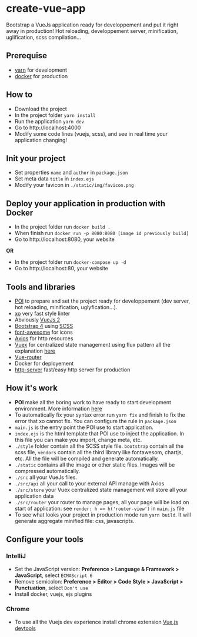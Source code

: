 # create-vue-app

Bootstrap a VueJs application ready for developpement and put it right away in production!
Hot reloading, developpement server, minification, uglification, scss compilation...

## Prerequise

* [yarn](https://yarnpkg.com/fr/) for development
* [docker](https://www.docker.com) for production

## How to

* Download the project
* In the project folder `yarn install`
* Run the application `yarn dev`
* Go to http://localhost:4000
* Modify some code lines (vuejs, scss), and see in real time your application changing!

## Init your project

* Set properties `name` and `author` in `package.json`
* Set meta data `title` in `index.ejs`
* Modify your favicon in `./static/img/favicon.png`

## Deploy your application in production with Docker

* In the project folder run `docker build .`
* When finish run `docker run -p 8080:8080 [image id previously build]`
* Go to http://localhost:8080, your website 

**OR**

* In the project folder run `docker-compose up -d`
* Go to http://localhost:80, your website 

## Tools and libraries

* [POI](https://github.com/egoist/poi) to prepare and set the project ready for developpement (dev server, hot reloading, minification, uglyfication...).
* [xo](https://github.com/sindresorhus/xo) very fast style linter
* Abviously [VueJs 2](https://vuejs.org/v2/guide/)
* [Bootstrap 4](https://v4-alpha.getbootstrap.com) using [SCSS](http://sass-lang.com)
* [font-awesome](http://fontawesome.io) for icons
* [Axios](https://github.com/mzabriskie/axios) for http resources
* [Vuex](https://github.com/vuejs/vuex) for centralized state management using flux pattern all the explanation [here](https://vuex.vuejs.org/en/)
* [Vue-router](https://github.com/vuejs/vue-router/)
* Docker for deployement
* [http-server](https://github.com/indexzero/http-server) fast/easy http server for production

## How it's work

* **POI** make all the boring work to have ready to start development environment. More information [here](https://poi.js.org/#/home)
* To automatically fix your syntax error run `yarn fix` and finish to fix the error that xo cannot fix. You can configure the rule in `package.json`
* `main.js` is the entry point the POI use to start application.
* `index.ejs` is the html template that POI use to inject the application. In this file you can make you import, change meta, etc.
* `./style` folder contain all the SCSS style file. `bootstrap` contain all the scss file, `vendors` contain all the third library like fontawesom, chartjs, etc. All the file will be compiled and generate automatically. 
* `./static` contains all the image or other static files. Images will be compressed automatically.
* `./src` all your VueJs files.
* `./src/api` all your call to your external API manage with Axios
* `./src/store` your Vuex centralized state management will store all your application data
* `./src/router` your router to manage pages, all your page will be load on start of application: see `render: h => h('router-view')` in `main.js` file
* To see what looks your project in production mode run `yarn build`. It will generate aggregate minified file: css, javascripts.

## Configure your tools

### IntelliJ

* Set the JavaScript version: **Preference > Language & Framework > JavaScript**, select `ECMAScript 6`
* Remove semicolon: **Preference > Editor > Code Style > JavaScript > Punctuation**, select `Don't use`
* Install docker, vuejs, ejs plugins

### Chrome

* To use all the Vuejs dev experience install chrome extension [Vue.js devtools](https://chrome.google.com/webstore/detail/vuejs-devtools/nhdogjmejiglipccpnnnanhbledajbpd)
